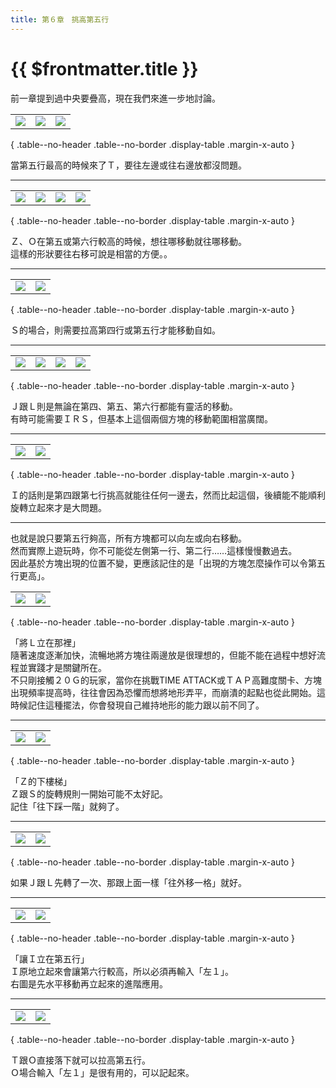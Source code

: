 ```yaml
---
title: 第６章　挑高第五行
---
```


# {{ $frontmatter.title }}

前一章提到過中央要疊高，現在我們來進一步地討論。  


|      |      |      |
| :--: | :--: | :--: |
| ![](/img/6/12.png) | ![](/img/6/13.png) | ![](/img/6/14.png) | 

{ .table--no-header .table--no-border .display-table .margin-x-auto }

當第五行最高的時候來了Ｔ，要往左邊或往右邊放都沒問題。  

------

|      |      |      |      |
| :--: | :--: | :--: | :--: |
| ![](/img/6/15.png) | ![](/img/6/16.png) | ![](/img/6/17.png) | ![](/img/6/18.png) |

{ .table--no-header .table--no-border .display-table .margin-x-auto }

Ｚ、Ｏ在第五或第六行較高的時候，想往哪移動就往哪移動。  
這樣的形狀要往右移可說是相當的方便。。  

------

|      |      |
| :--: | :--: |
| ![](/img/6/19.png) | ![](/img/6/20.png) |

{ .table--no-header .table--no-border .display-table .margin-x-auto }

Ｓ的場合，則需要拉高第四行或第五行才能移動自如。  

------

|      |      |      |      |
| :--: | :--: | :--: | :--: |
| ![](/img/6/22.png) | ![](/img/6/23.png) | ![](/img/6/25.png) | ![](/img/6/26.png) |

{ .table--no-header .table--no-border .display-table .margin-x-auto }

Ｊ跟Ｌ則是無論在第四、第五、第六行都能有靈活的移動。  
有時可能需要ＩＲＳ，但基本上這個兩個方塊的移動範圍相當廣闊。  

------

|      |      |
| :--: | :--: |
| ![](/img/6/27.png) | ![](/img/6/28.png) |

{ .table--no-header .table--no-border .display-table .margin-x-auto }

Ｉ的話則是第四跟第七行挑高就能往任何一邊去，然而比起這個，後續能不能順利旋轉立起來才是大問題。

------

也就是說只要第五行夠高，所有方塊都可以向左或向右移動。  
然而實際上遊玩時，你不可能從左側第一行、第二行……這樣慢慢數過去。  
因此基於方塊出現的位置不變，更應該記住的是「出現的方塊怎麼操作可以令第五行更高」。  


|      |      |
| :--: | :--: |
| ![](/img/6/01.gif) | ![](/img/6/02.gif) |

{ .table--no-header .table--no-border .display-table .margin-x-auto }

「將Ｌ立在那裡」  
隨著速度逐漸加快，流暢地將方塊往兩邊放是很理想的，但能不能在過程中想好流程並實踐才是關鍵所在。  
不只剛接觸２０Ｇ的玩家，當你在挑戰TIME ATTACK或ＴＡＰ高難度關卡、方塊出現頻率提高時，往往會因為恐懼而想將地形弄平，而崩潰的起點也從此開始。這時候記住這種擺法，你會發現自己維持地形的能力跟以前不同了。  

------

|      |      |
| :--: | :--: |
| ![](/img/6/03.gif) | ![](/img/6/04.gif) |

{ .table--no-header .table--no-border .display-table .margin-x-auto }

「Ｚ的下樓梯」  
Ｚ跟Ｓ的旋轉規則一開始可能不太好記。  
記住「往下踩一階」就夠了。  

------

|      |      |
| :--: | :--: |
| ![](/img/6/orange5line2.gif) | ![](/img/6/blue5line2.gif) |

{ .table--no-header .table--no-border .display-table .margin-x-auto }

如果Ｊ跟Ｌ先轉了一次、那跟上面一樣「往外移一格」就好。  

------

|      |      |
| :--: | :--: |
| ![](/img/6/05.gif) | ![](/img/6/08.gif) |

{ .table--no-header .table--no-border .display-table .margin-x-auto }

「讓Ｉ立在第五行」  
Ｉ原地立起來會讓第六行較高，所以必須再輸入「左１」。  
右圖是先水平移動再立起來的進階應用。  

------

|      |      |
| :--: | :--: |
| ![](/img/6/06.gif) | ![](/img/6/07.gif) |

{ .table--no-header .table--no-border .display-table .margin-x-auto }

Ｔ跟Ｏ直接落下就可以拉高第五行。  
Ｏ場合輸入「左１」是很有用的，可以記起來。  
